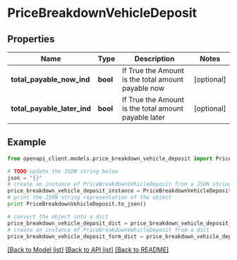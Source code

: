 # PriceBreakdownVehicleDeposit


## Properties
Name | Type | Description | Notes
------------ | ------------- | ------------- | -------------
**total_payable_now_ind** | **bool** | If True the Amount is the total amount payable now | [optional] 
**total_payable_later_ind** | **bool** | If True the Amount is the total amount payable later | [optional] 

## Example

```python
from openapi_client.models.price_breakdown_vehicle_deposit import PriceBreakdownVehicleDeposit

# TODO update the JSON string below
json = "{}"
# create an instance of PriceBreakdownVehicleDeposit from a JSON string
price_breakdown_vehicle_deposit_instance = PriceBreakdownVehicleDeposit.from_json(json)
# print the JSON string representation of the object
print PriceBreakdownVehicleDeposit.to_json()

# convert the object into a dict
price_breakdown_vehicle_deposit_dict = price_breakdown_vehicle_deposit_instance.to_dict()
# create an instance of PriceBreakdownVehicleDeposit from a dict
price_breakdown_vehicle_deposit_form_dict = price_breakdown_vehicle_deposit.from_dict(price_breakdown_vehicle_deposit_dict)
```
[[Back to Model list]](../README.md#documentation-for-models) [[Back to API list]](../README.md#documentation-for-api-endpoints) [[Back to README]](../README.md)


